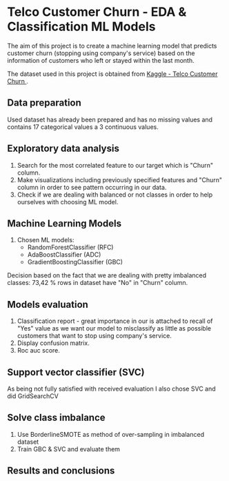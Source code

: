 # Telco Customer Churn - EDA & Classification ML Models 

The aim of this project is to create a machine learning model that predicts customer churn (stopping using company's service) based on the information of customers who left or stayed within the last month. 

The dataset used in this project is obtained from [Kaggle - Telco Customer Churn ](https://www.kaggle.com/datasets/blastchar/telco-customer-churn/data).

## Data preparation 

Used dataset has already been prepared and has no missing values and contains 17 categorical values a 3 continuous values. 

## Exploratory data analysis 

1. Search for the most correlated feature to our target which is "Churn" column.
2. Make visualizations including previously specified features and "Churn" column in order to see pattern occurring in our data. 
3. Check if we are dealing with balanced or not classes in order to help ourselves with choosing ML model.

## Machine Learning Models

1. Chosen ML models:
   - RandomForestClassifier (RFC)
   - AdaBoostClassifier (ADC)
   - GradientBoostingClassifier (GBC)
   
Decision based on the fact that we are dealing with pretty imbalanced classes: 73,42 % rows in dataset have "No" in "Churn" column.

## Models evaluation

1. Classification report - great importance in our is attached to recall of "Yes" value as we want our model to misclassify as little as possible customers that want to stop using company's service.
2. Display confusion matrix.
3. Roc auc score.

## Support vector classifier (SVC)

As being not fully satisfied with received evaluation I also chose SVC and did GridSearchCV

## Solve class imbalance

1. Use BorderlineSMOTE as method of over-sampling in imbalanced dataset
2. Train GBC & SVC and evaluate them

## Results and conclusions




   

